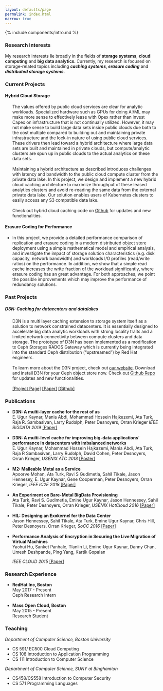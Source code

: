 ```yaml
---
layout: defaults/page
permalink: index.html
narrow: true
---
```


{% include components/intro.md %}

### Research Interests
My research interests lie broadly in the fields of <b>storage systems</b>, <b>cloud computing</b> and <b>big data analytics</b>. Currently, my research is focused on storage-related topics including <i><b>caching systems</b></i>, <i><b>erasure coding</b></i> and <i><b>distributed storage systems</b></i>.

<!--Currently, I am working on designing and building cache architectures for object storage systems in datacenters, and exploring the performance characteristic of erasure-coded storage systems.
-->

<div class="card card-post w-100 border-top-0 border-left-0 border-right-0 rounded-0 mb-4">
</div>

### Current Projects

<div class="card card-post w-100 border-top-0 border-left-0 border-right-0 rounded-0 mb-4">

<h4>Hybrid Cloud Storage</h4>
<ul>
The values offered by public cloud services are clear for analytic workloads.  Specialized hardware such as GPUs for doing AI/ML may make more sense to effectively lease with Opex rather than invest Capex on infrastructure that is not continually utilized.  However, it may not make sense to build large data sets inside public clouds due both to the cost multiple compared to building out and maintaining private infrastructure and the lock-in nature of using public cloud services.
These drivers then lead toward a hybrid architecture where large data sets are built and maintained in private clouds, but compute/analytic clusters are spun up in public clouds to the actual analytics on these data sets.  
<br/>
<br/>
Maintaining a hybrid architecture as described introduces challenges with latency and bandwidth to the public cloud compute cluster from the private data lake.  In this project, we design and implement a new hybrid cloud caching architecture to maximize throughput of these leased analytics clusters and avoid re-reading the same data from the external private data lake. Our solution enables users of Kubernetes clusters to easily access any S3 compatible data lake. 
<br/>
<br/>
Check out hybrid cloud caching code on <a target="_blank" href="https://github.com/ekaynar/ceph-master">Github</a> for updates and new functionalities.

<!--   <li><a target="_blank" href="https://www.bu.edu/rhcollab/projects/d3n/"> Project Page</a> </li>
-->

</ul>
<h4>Erasure Coding for Performance</h4>
<ul>
   <li>In this project, we provide a detailed performance comparison of replication and erasure coding in
a modern distributed object store deployment using a simple mathematical model and empirical
analysis, and investigate the impact of storage solution characteristics (e.g. disk capacity, network
bandwidth) and workloads I/O profiles (read/write ratios) on the performance. In addition, we
show that a simple read cache increases the write fraction of the workload significantly, where
erasure coding has an great advantage. For both approaches, we point the possible improvements
which may improve the performance of redundancy solutions.</li>
</ul>
</div>

### Past Projects
<div class="card card-post w-100 border-top-0 border-left-0 border-right-0 rounded-0 mb-4">
<h5>D3N: Caching for datacenters and datalakes</h5>
<ul>
D3N is a multi layer caching extension to storage system itself as a solution to network constrained datacenters. It is essentially designed to accelerate big data analytic workloads with strong locality traits and a limited network connectivity between compute clusters and data storage. The prototype of D3N has been implemented as a modification to Ceph Storages RADOS Gateway which is currently being integrated into the standard Ceph distribution (“upstreamed”) by Red Hat engineers.
<br/>
<br/>
To learn more about the D3N project, check out <a target="_blank" href="https://www.bu.edu/rhcollab/projects/d3n/">our website</a>.
Download and install D3N for your Ceph object store now. Check out <a target="_blank" href="https://github.com/ekaynar/ceph/tree/rgw_datacache/">Github Repo</a> for updates and new functionalities.
<br/>
<br/>
<a target="_blank" href="https://www.bu.edu/rhcollab/projects/d3n/">[Project Page]</a>
<a target="_blank" href="https://ieeexplore.ieee.org/abstract/document/9006396">[Paper]</a>
<a target="_blank" href="https://github.com/ekaynar/ceph/tree/rgw_datacache/">[Github]</a>
<br/>
</ul>
</div>

### Publications

<div class="card card-post w-100 border-top-0 border-left-0 border-right-0 rounded-0 mb-4">
<ul>
<li>
<b>D3N: A multi-layer cache for the rest of us </b>
<br/> 
E. Ugur Kaynar, Mania Abdi, Mohammad Hossein Hajkazemi, Ata Turk, Raja R. Sambasivan, Larry Rudolph, Peter Desnoyers, Orran Krieger <i>IEEE BIGDATA 2019 </i>
<a target="_blank" href="papers/ekaynar_bigdata19.pdf">[Paper]</a>
</li>
<br />


<li>
<b>D3N: A multi-level cache for improving big-data applications’ performance in datacenters with imbalanced networks </b>
<br/> 
E. Ugur Kaynar, Mohammad Hossein Hajkazemi, Mania Abdi, Ata Turk, Raja R Sambasivan, Larry Rudolph, David Cohen, Peter Desnoyers, Orran Krieger, <i>USENIX ATC 2018 </i>
<a target="_blank" href="papers/d3n_poster.pdf">[Poster]</a> 
</li>
<br />


<li>
<b>M2: Malleable Metal as a Service </b><br />
Apoorve Mohan, Ata Turk, Ravi S Gudimetla, Sahil Tikale, Jason Hennesey, E. Ugur Kaynar,
Gene Cooperman, Peter Desnoyers, Orran Krieger, <i>    IEEE IC2E 2018 </i>
<a target="_blank" href="papers/m2.pdf">[Paper]</a>
</li>
<br />

<li><b>An Experiment on Bare-Metal BigData Provisioning</b> <br />
Ata Turk, Ravi S. Gudimetla, Emine Ugur Kaynar, Jason Hennessey, Sahil Tikale, Peter Desnoyers, Orran Krieger, <i>USENIX HotCloud 2016</i>
<a target="_blank" href="papers/hotcloud16.pdf">[Paper]</a>
</li>
<br />


   <li><b> HIL: Designing an Exokernel for the Data Center </b> <br />
   Jason Hennessey, Sahil Tikale, Ata Turk, Emine Ugur Kaynar, Chris Hill, Peter Desnoyers, Orran Krieger, <i>SoCC 2016</i> 
   <a target="_blank" href="papers/socc16.pdf">[Paper]</a>
   </li>
<br />

   <li><b>Performance Analysis of Encryption in Securing the Live Migration of Virtual Machines</b><br />
    Yaohui Hu, Sanket Panhale, TIanlin Li, Emine Ugur Kaynar, Danny Chan, Umesh Deshpande, Ping Yang, Kartik Gopalan

   <i> IEEE CLOUD 2015</i>
  <a target="_blank" href="papers/cloud15.pdf">[Paper]</a>

   </li>
</ul>
</div>

<h3 id="research_experience">Research Experience</h3>
<div class="card card-post w-100 border-top-0 border-left-0 border-right-0 rounded-0 mb-4">
<ul>
   <li> <b>RedHat Inc, Boston </b><br>
			May 2017 - Present<br>
		    Ceph Research Intern<br>
</li>
<br>
<li> <b>	Mass Open Cloud, Boston </b> <br>
			May 2015 - Present <br>
			Research Student <br>
</li>
</ul>
</div>

### Teaching
<div class="card card-post w-100 border-top-0 border-left-0 border-right-0 rounded-0 mb-4">
<i>Department of Computer Science, Boston University</i>
<ul>
<li>CS 591/ EC500 Cloud Computing</li>
<li>CS 108 Introduction to Application Programming </li>
<li>CS 111 Introduction to Computer Science </li>
</ul>

<i>Department of Computer Science, SUNY at Binghamton</i>
<ul>
<li>CS458/CS558 Introduction to Computer Security</li>
<li>CS 571 Programming Languages</li>
</ul>
</div>
